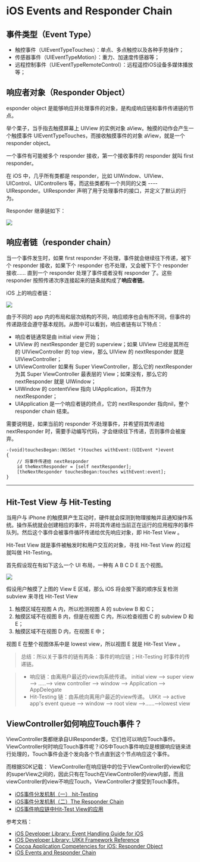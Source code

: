 # iOS Events and Responder Chain

## 事件类型（Event Type）

- 触控事件（UIEventTypeTouches）：单点、多点触控以及各种手势操作；
- 传感器事件（UIEventTypeMotion）：重力、加速度传感器等；
- 远程控制事件（UIEventTypeRemoteControl）：远程遥控iOS设备多媒体播放等；

## 响应者对象（Responder Object）

esponder object 是能够响应并处理事件的对象，是构成响应链和事件传递链的节点。

举个栗子，当手指去触摸屏幕上 UIView 的实例对象 aView。触摸的动作会产生一个触摸事件 UIEventTypeTouches，而接收触摸事件的对象 aView，就是一个 responder object。

一个事件有可能被多个 responder 接收，第一个接收事件的 responder 就叫 first responder。

在 iOS 中，几乎所有类都是 responder，比如 UIWindow、UIView、UIControl、UIControllers 等，而这些类都有一个共同的父类 ---- UIResponder。UIResponder 声明了用于处理事件的接口，并定义了默认的行为。

Responder 继承链如下：

![](http://7xs5iw.com1.z0.glb.clouddn.com/image_note66142_1.png)

## 响应者链（responder chain）

当一个事件发生时，如果 first responder 不处理，事件就会继续往下传递，被下个 responder 接收，如果下个 responder 也不处理，又会被下下个 responder 接收...... 直到一个 responder 处理了事件或者没有 responder 了。这些 responder 按照传递次序连接起来的链条就构成了**响应者链**。

iOS 上的响应者链：

![](http://7xs5iw.com1.z0.glb.clouddn.com/image_note66142_2.png)

由于不同的 app 内的布局和层次结构的不同，响应顺序也会有所不同，但事件的传递路径会遵守基本规则。从图中可以看到，响应者链有以下特点：

- 响应者链通常是由 initial view 开始；
- UIView 的 nextResponder 是它的 superview；如果 UIView 已经是其所在的 UIViewController 的 top view，那么 UIView 的 nextResponder 就是 UIViewController；
- UIViewController 如果有 Super ViewController，那么它的 nextResponder 为其 Super ViewController 最表层的 View；如果没有，那么它的 nextResponder 就是 UIWindow；
- UIWindow 的 contentView 指向 UIApplication，将其作为 nextResponder；
- UIApplication 是一个响应者链的终点，它的 nextResponder 指向nil，整个 responder chain 结束。

需要说明是，如果当前的 responder 不处理事件，并希望将其传递给 nextResponder 时，需要手动编写代码，才会继续往下传递，否则事件会被废弃。

```objc
-(void)touchesBegan:(NSSet *)touches withEvent:(UIEvent *)event
{  
    // 将事件传递给 nextResponder
    id theNextResponder = [self nextResponder];
    [theNextResponder touchesBegan:touches withEvent:event];
}
```

--------------------------------------------------------------------------------

## Hit-Test View 与 Hit-Testing

当用户与 iPhone 的触摸屏产生互动时，硬件就会探测到物理接触并且通知操作系统。操作系统就会创建相应的事件，并将其传递给当前正在运行的应用程序的事件队列。然后这个事件会被事件循环传递给优先响应对象，即 Hit-Test View 。

Hit-Test View 就是事件被触发时和用户交互的对象，寻找 Hit-Test View 的过程就叫做 Hit-Testing。

首先假设现在有如下这么一个 UI 布局，一种有 A B C D E 五个视图。

![](http://7xs5iw.com1.z0.glb.clouddn.com/image_note66142_3.png)

假设用户触摸了上图的 View E 区域，那么 iOS 将会按下面的顺序反复检测 subview 来寻找 Hit-Test View

1. 触摸区域在视图 A 内，所以检测视图 A 的 subview B 和 C；
2. 触摸区域不在视图 B 内，但是在视图 C 内，所以检查视图 C 的 subview D 和 E；
3. 触摸区域不在视图 D 内，在视图 E 中；

视图 E 在整个视图体系中是 lowest view，所以视图 E 就是 Hit-Test View 。

> 总结：所以关于事件的链有两条：事件的响应链；Hit-Testing 时事件的传递链。

> - 响应链：由离用户最近的view向系统传递。 initial view –> super view –> .....–> view controller –> window –> Application –> AppDelegate
> - Hit-Testing 链：由系统向离用户最近的view传递。 UIKit –> active app's event queue –> window –> root view –>......–>lowest view

## ViewController如何响应Touch事件？

ViewController类都继承自UIResponder类，它们也可以响应Touch事件。ViewController何时响应Touch事件呢？iOS中Touch事件响应是根据响应链来进行处理的，Touch事件会逐个发向各个节点直到这个节点响应这个事件。

而根据SDK记载： ViewController在响应链中的位于ViewController的view和它的superView之间的，因此只有在Touch在ViewController的view内部，而且viewController的view不响应Touch，ViewController才接受到Touch事件。

- [iOS事件分发机制（一） hit-Testing](http://suenblog.duapp.com/blog/100031/iOS事件分发机制（一）%20hit-Testing#sidebar)
- [iOS事件分发机制（二）The Responder Chain](http://suenblog.duapp.com/blog/100032/iOS事件分发机制（二）The%20Responder%20Chain)
- [iOS事件响应链中Hit-Test View的应用](http://www.jianshu.com/p/d8512dff2b3e)

参考文档：

- [iOS Developer Library: Event Handling Guide for iOS](https://developer.apple.com/library/ios/documentation/EventHandling/Conceptual/EventHandlingiPhoneOS/Introduction/Introduction.html#//apple_ref/doc/uid/TP40009541-CH1-SW1)
- [iOS Developer Library: UIKit Framework Reference](https://developer.apple.com/library/ios/documentation/UIKit/Reference/UIKit_Framework/)
- [Cocoa Application Competencies for iOS: Responder Object](https://developer.apple.com/library/ios/documentation/General/Conceptual/Devpedia-CocoaApp/Responder.html)
- [iOS Events and Responder Chain](https://www.zybuluo.com/MicroCai/note/66142)
